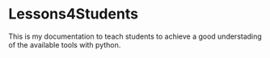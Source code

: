 # Lessons4Students
This is my documentation to teach students to achieve a good understading of the available tools with python.
